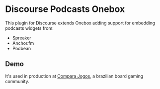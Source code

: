 # Discourse Podcasts Onebox

This plugin for Discourse extends Onebox adding support for embedding podcasts widgets from:

- Spreaker
- Anchor.fm
- Podbean

## Demo

It's used in production at [Compara Jogos](https://forum.comparajogos.com.br/tags/podcast), a brazilian board gaming community.
